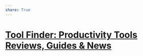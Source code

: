 ```yaml
---
share: True
---
```

# [Tool Finder: Productivity Tools Reviews, Guides & News](https://toolfinder.co/)